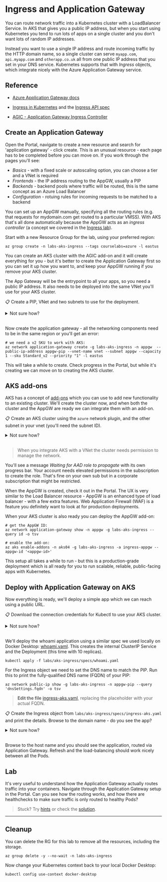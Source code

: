# Ingress and Application Gateway

You can route network traffic into a Kubernetes cluster with a LoadBalancer Service. In AKS that gives you a public IP address, but when you start using Kubernetes you tend to run lots of apps on a single cluster and you don't want lots of random IP addresses. 

Instead you want to use a single IP address and route incoming traffic by the HTTP domain name, so a single cluster can serve `myapp.com`, `api.myapp.com` and `otherapp.co.uk` all from one public IP address that you set in your DNS service. Kubernetes supports that with _Ingress_ objects, which integrate nicely with the Azure Application Gateway service.

## Reference

- [Azure Application Gateway docs](https://docs.microsoft.com/en-gb/azure/application-gateway/)

- [Ingress in Kubernetes](https://kubernetes.io/docs/concepts/services-networking/ingress/) and the [Ingress API spec](https://kubernetes.io/docs/reference/generated/kubernetes-api/v1.20/#ingress-v1-networking-k8s-io)

- [AGIC - Application Gateway Ingress Controller](https://docs.microsoft.com/en-us/azure/application-gateway/ingress-controller-overview)

## Create an Application Gateway

Open the Portal, navigate to create a new resource and search for 'application gateway' - click create. This is an unusual resource - each page has to be completed before you can move on. If you work through the pages you'll see:

- _Basics_ - with a fixed scale or autoscaling option, you can choose a tier and a VNet is required
- _Frontends_ - the IP address routing to the AppGW, usually a PIP
- _Backends_ - backend pools where traffic will be routed, this is the same concept as an Azure Load Balancer
- _Configuration_ - rotuing rules for incoming requests to be matched to a backend

You can set up an AppGW manually, specifying all the routing rules (e.g. that requests for mydomain.com get routed to a particular VMSS). With AKS that's all done automatically because the AppGW acts as an _ingress controller_ (a concept we covered in the [Ingress lab](/labs/kubernetes/ingress/README.md)).


Start with a new Resource Group for the lab, using your preferred region:

```
az group create -n labs-aks-ingress --tags courselabs=azure -l eastus
```

You can create an AKS cluster with the AGIC add-on and it will create everything for you - but it's better to create the Application Gateway first so you can set it up how you want to, and keep your AppGW running if you remove your AKS cluster.

The App Gateway will be the entrypoint to all your apps, so you need a public IP address. It also needs to be deployed into the same VNet you'll use for your AKS cluster.

📋 Create a PIP, VNet and two subnets to use for the deployment.

<details>
  <summary>Not sure how?</summary>

```
# create the PIP:
az network public-ip create -g labs-aks-ingress -n appgw-pip --sku Standard -l eastus --dns-name <unique-dns-name>

# the vnet:
az network vnet create -g labs-aks-ingress -n vnet --address-prefix 10.2.0.0/16 -l eastus

# and subnets:
az network vnet subnet create -g labs-aks-ingress --vnet-name vnet -n aks --address-prefixes 10.2.8.0/21

az network vnet subnet create -g labs-aks-ingress --vnet-name vnet -n appgw --address-prefixes 10.2.3.0/24
```

</details><br/>

Now create the application gateway - all the networking components need to be in the same region or you'll get an error:

```
# we need a v2 SKU to work with AKS:
az network application-gateway create -g labs-aks-ingress -n appgw  --public-ip-address appgw-pip --vnet-name vnet --subnet appgw --capacity 1 --sku Standard_v2 --priority "1" -l eastus
```

This will take a while to create. Check progress in the Portal, but while it's creating we can move on to creating the AKS cluster.

## AKS add-ons

AKS has a concept of [add-ons](https://learn.microsoft.com/en-us/azure/aks/integrations) which you can use to add new functionality to an existing cluster. We'll create the cluster now, and when both the cluster and the AppGW are ready we can integrate them with an add-on.

📋 Create an AKS cluster using the `azure` network plugin, and the other subnet in your vnet (you'll need the subnet ID).

<details>
  <summary>Not sure how?</summary>

Get the subnet ID:

```
az network vnet subnet show  -g labs-aks-ingress -n aks --vnet-name vnet --query id -o tsv
```

Create the cluster:

```
az aks create -g labs-aks-ingress -n aks04 --network-plugin azure --vnet-subnet-id '<subnet-id>' -l eastus
```

</details><br/>

> When you integrate AKS with a VNet the cluster needs permission to manage the network.

You'll see a message _Waiting for AAD role to propagate_ with its own progress bar. Your account needs elevated permissions in the subscription to create the role. That's fine on your own sub but in a corporate subscription that might be restricted.

When the AppGW is created, check it out in the Portal. The UX is very similar to the Load Balancer resource - AppGW is an enhanced type of load balancer - with a few extra features. Web Application Firewall (WAF) is a feature you definitely want to look at for production deployments.

When your AKS cluster is also ready you can deploy the AppGW add-on:

```
# get the AppGW ID:
az network application-gateway show -n appgw -g labs-aks-ingress --query id -o tsv

# enable the add-on:
az aks enable-addons -n aks04 -g labs-aks-ingress -a ingress-appgw --appgw-id '<appgw-id>' 
```

This setup all takes a while to run - but this is a production-grade deployment which is all ready for you to run scalable, reliable, public-facing apps with Kubernetes.

## Deploy with Application Gateway on AKS

Now everything is ready, we'll deploy a simple app which we can reach using a public URL.

📋 Download the connection credentials for Kubectl to use your AKS cluster.

<details>
  <summary>Not sure how?</summary>

This command creates the Kubectl context and sets it as the current one:

```
az aks get-credentials -g labs-aks-ingress -n aks04
```

It's always a good idea to list the nodes, to check you're using the right cluster:

```
kubectl get nodes
```

</details><br/>

We'll deploy the whoami application using a similar spec we used locally on Docker Desktop: [whoami.yaml](/labs/aks-ingress/specs/whoami.yaml). This creates the internal ClusterIP Service and the Deployment (this time with 10 replicas).

```
kubectl apply -f labs/aks-ingress/specs/whoami.yaml
```

For the Ingress object we need to set the DNS name to match the PIP. Run this to print the fully-qualified DNS name (FQDN) of your PIP:

```
az network public-ip show -g labs-aks-ingress -n appgw-pip --query 'dnsSettings.fqdn' -o tsv
```
> **Edit the file** [ingress-aks.yaml](/labs/aks-ingress/specs/ingress-aks.yaml), replacing the placeholder <pip-fqdn> with your actual FQDN.

📋 Create the Ingress object from `labs/aks-ingress/specs/ingress-aks.yaml` and print the details. Browse to the domain name - do you see the app?

<details>
  <summary>Not sure how?</summary>

Make sure you've set your own DNS name in the YAML and then apply it:

```
kubectl apply -f labs/aks-ingress/specs/ingress-aks.yaml
```

Your Ingress object should show the DNS name and the public IP address:

```
kubectl get ingress
```

</details><br/>

Browse to the host name and you should see the application, routed via Application Gateway. Refresh and the load-balancing should work nicely between all the Pods.

## Lab

It's very useful to understand how the Application Gateway actually routes traffic into your containers. Navigate through the Application Gateway setup in the Portal. Can you see how the routing works, and how there are healthchecks to make sure traffic is only routed to healthy Pods?

> Stuck? Try [hints](hints.md) or check the [solution](solution.md).

___

## Cleanup

You can delete the RG for this lab to remove all the resources, including the storage.

```
az group delete -y --no-wait -n labs-aks-ingress
```

Now change your Kubernetes context back to your local Docker Desktop:

```
kubectl config use-context docker-desktop
```